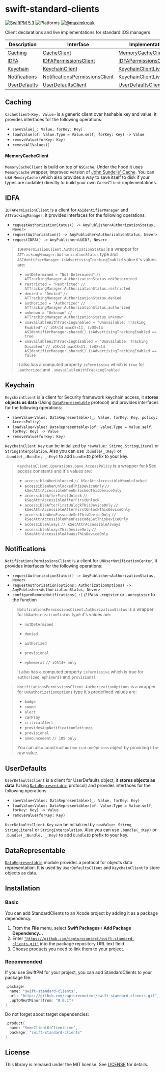 # swift-standard-clients

[![SwiftPM 5.3](https://img.shields.io/badge/swiftpm-5.3-ED523F.svg?style=flat)](https://swift.org/download/) ![Platforms](https://img.shields.io/badge/Platforms-iOS_13_|_macOS_10.15_|_tvOS_14_|_watchOS_7-ED523F.svg?style=flat) [![@maximkrouk](https://img.shields.io/badge/contact-@capturecontext-1DA1F2.svg?style=flat&logo=twitter)](https://twitter.com/capture_context) 

Client declarations and live implementations for standard iOS managers



| Description | Interface | Implementations |
| ------------- | ------------- | ------------- |
| [Caching](#Caching) | [CacheClient](Sources/CacheClient)  | [MemoryCacheClient](Sources/CacheClientLive) |
| [IDFA](#IDFA) | [IDFAPermissionsClient](Sources/IDFAPermissionsClient)  | [IDFAPermissionsClientLive](Sources/IDFAPermissionsClientLive) |
| [Keychain](#Keychain) | [KeychainClient](Sources/KeychainClient)  | [KeychainClientLive](Sources/KeychainClientLive) |
| [Notifications](#Notifications) | [NotificationsPermissionsClient](Sources/NotificationsPermissionsClient)  | [KeychainClientLive](Sources/KeychainClientLive) |
| [UserDefaults](#UserDefaults) | [UserDefaultsClient](Sources/UserDefaultsClient)  | [UserDefaultsClientLive](Sources/UserDefaultsClientLive) |



## Caching

`CacheClient<Key, Value>` is a generic client over hashable key and value, it provides interfaces for the following operations:

- `saveValue(_: Value, forKey: Key)`
- `loadValue(of: Value.Type = Value.self, forKey: Key) -> Value`
- `removeValue(forKey: Key)`
- `removeAllValues()`

#### MemoryCacheClient

`MemoryCacheClient` is build on top of `NSCache`. Under the hood it uses `MemoryCache` wrapper, improved version of [John Sundells' Cache](https://www.swiftbysundell.com/articles/caching-in-swift/). You can use `MemoryCache` (which also provides a way to save itself to disk if your types are codable) directly to build your own `CacheClient` implementations.



## IDFA

`IDFAPermissionClient` is a client for `ASIdentifierManager` and `ATTrackingManager`, it provides interfaces for the following operations:

- `requestAuthorizationStatus() -> AnyPublisher<AuthorizationStatus, Never>`
- `requestAuthorization() -> AnyPublisher<AuthorizationStatus, Never>`
- `requestIDFA() -> AnyPublisher<UUID?, Never>`

> `IDFAPermissionClient.AuthorizationStatus` is a wrapper for `ATTrackingManager.AuthorizationStatus` type and `ASIdentifierManager.isAdvertisingTrackingEnabled` value it's values are:
>
> - `notDetermined = "Not Determined"`  `// ATTrackingManager.AuthorizationStatus.notDetermined`
> - `restricted = "Restricted"` `// ATTrackingManager.AuthorizationStatus.restricted`
> - `denied = "Denied"` `// ATTrackingManager.AuthorizationStatus.denied`
> - `authorized = "Authorized"` `// ATTrackingManager.AuthorizationStatus.authorized`
> - `unknown = "Unknown"` `// ATTrackingManager.AuthorizationStatus.unknown`
> - `unavailableWithTrackingEnabled = "Unavailable: Tracking Enabled"` `// iOS<14 macOS<11, tvOS<14 ASIdentifierManager.shared().isAdvertisingTrackingEnabled == true`
> - `unavailableWithTrackingDisabled = "Unavailable: Tracking Disabled"` `// iOS<14 macOS<11, tvOS<14 ASIdentifierManager.shared().isAdvertisingTrackingEnabled == false`
>
> It also has a computed property `isPermissive` which is `true` for `.authorized` and `.unavailableWithTrackingEnabled`



## Keychain

`KeychainClient` is a client for Security framework keychain access, it **stores objects as data** (Using [`DataRepresentable`](#DataRepresentable) protocol) and provides interfaces for the following operations:

- `saveValue<Value: DataRepresentable>(_: Value, forKey: Key, policy: AccessPolicy)`
- `loadValue<Value: DataRepresentable>(of: Value.Type = Value.self, forKey: Key) -> Value`
- `removeValue(forKey: Key)`

`KeychainClient.Key` can be initialized by `rawValue: Stirng`, `StringLiteral` or `StringInterpolation`. Also you can use `.bundle(_:Key)` or `.bundle(_:Bundle, _:Key)`  to add `bundleID` prefix to your key.

> `KeychainClient.Operations.Save.AccessPolicy` is a wrapper for kSec access constants and it's values are:
>
> - `accessibleWhenUnlocked` `// kSecAttrAccessibleWhenUnlocked`
> - `accessibleWhenUnlockedThisDeviceOnly` `// kSecAttrAccessibleWhenUnlockedThisDeviceOnly`
> - `accessibleAfterFirstUnlock` `// kSecAttrAccessibleAfterFirstUnlock`
> - `accessibleAfterFirstUnlockThisDeviceOnly` `// kSecAttrAccessibleAfterFirstUnlockThisDeviceOnly`
> - `accessibleWhenPasscodeSetThisDeviceOnly` `// kSecAttrAccessibleWhenPasscodeSetThisDeviceOnly`
> - `accessibleAlways` `// kSecAttrAccessibleAlways`
> - `accessibleAlwaysThisDeviceOnly` `// kSecAttrAccessibleAlwaysThisDeviceOnly`
>



## Notifications

`NotificationsPermissionsClient` is a client for `UNUserNotificationCenter`, it provides interfaces for the following operations:

- `requestAuthorizationStatus() -> AnyPublisher<AuthorizationStatus, Never>`
- `requestAuthorization(options: AuthorizationOptions) -> AnyPublisher<AuthorizationStatus, Never>`
- `configureRemoteNotifications(_:)` // Pass `.register` or `.unregister` to the function

> `NotificationsPermissionsClient.AuthorizationStatus` is a wrapper for `UNAuthorizationStatus` type it's values are:
>
> - `notDetermined`
>
> - `denied`
>
> - `authorized`
>
> - `provisional`
>
> - `ephemeral` `// iOS14+ only`
>
> It also has a computed property `isPermissive` which is true for `authorized`, `ephimeral` and `provisional`

> `NotificationsPermissionsClient.AuthorizationOptions` is a wrapper for `UNAuthorizationOptions` type it's predefined values are:
>
> - `badge`
> - `sound`
> - `alert`
> - `carPlay`
> - `criticalAlert`
> - `providesAppNotificationSettings`
> - `provisional`
> - `announcement` `// iOS only`
>
> You can also construct `AuthorizationOptions` object by providing `UInt` raw value. 



## UserDefaults

`UserDefaultsClient` is a client for UserDefaults object, it **stores objects as data** (Using [`DataRepresentable`](#DataRepresentable) protocol) and provides interfaces for the following operations:

- `saveValue<Value: DataRepresentable>(_: Value, forKey: Key)`
- `loadValue<Value: DataRepresentable>(of: Value.Type = Value.self, forKey: Key) -> Value`
- `removeValue(forKey: Key)`

`UserDefaultsClient.Key` can be initialized by `rawValue: Stirng`, `StringLiteral` or `StringInterpolation`. Also you can use `.bundle(_:Key)` or `.bundle(_:Bundle, _:Key)`  to add `bundleID` prefix to your key.



## DataRepresentable

[`DataRepresentable`](Sources/DataRepresentable) module provides a protocol for objects data representation. It is used by `UserDefaultsClient` and `KeychainClient` to store objects as data.



## Installation

### Basic

You can add StandardClients to an Xcode project by adding it as a package dependency.

1. From the **File** menu, select **Swift Packages › Add Package Dependency…**
2. Enter [`"https://github.com/capturecontext/swift-standard-clients.git"`](https://github.com/capturecontext/swift-standard-clients.git) into the package repository URL text field
3. Choose products you need to link them to your project.

### Recommended

If you use SwiftPM for your project, you can add StandardClients to your package file.

```swift
.package(
  name: "swift-standard-clients",
  url: "https://github.com/capturecontext/swift-standard-clients.git", 
  .upToNextMinor(from: "0.0.1")
)
```

Do not forget about target dependencies:

```swift
.product(
  name: "SomeClientOrClientLive", 
  package: "swift-standard-clients"
)
```



## License

This library is released under the MIT license. See [LICENSE](LICENSE) for details.
